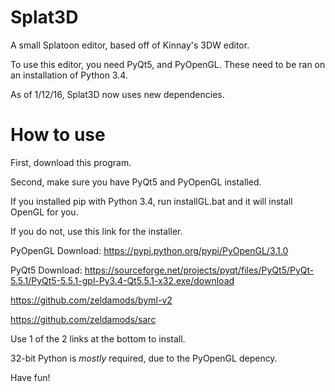 # Splat3D
A small Splatoon editor, based off of Kinnay's 3DW editor.

To use this editor, you need PyQt5, and PyOpenGL. These need to be ran on an installation of Python 3.4.

As of 1/12/16, Splat3D now uses new dependencies.

# How to use
First, download this program. 

Second, make sure you have PyQt5 and PyOpenGL installed.

If you installed pip with Python 3.4, run installGL.bat and it will install OpenGL for you.

If you do not, use this link for the installer.

PyOpenGL Download: https://pypi.python.org/pypi/PyOpenGL/3.1.0

PyQt5 Download: https://sourceforge.net/projects/pyqt/files/PyQt5/PyQt-5.5.1/PyQt5-5.5.1-gpl-Py3.4-Qt5.5.1-x32.exe/download

https://github.com/zeldamods/byml-v2

https://github.com/zeldamods/sarc

Use 1 of the 2 links at the bottom to install. 

32-bit Python is *mostly* required, due to the PyOpenGL depency. 

Have fun!

